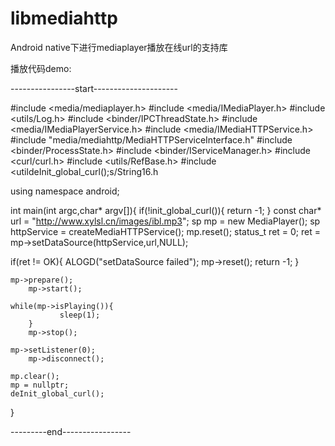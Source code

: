 # libmediahttp
Android native下进行mediaplayer播放在线url的支持库

播放代码demo:

----------------start---------------------

#include <media/mediaplayer.h>
#include <media/IMediaPlayer.h>
#include <utils/Log.h>
#include <binder/IPCThreadState.h>
#include <media/IMediaPlayerService.h>
#include <media/IMediaHTTPService.h>
#include "media/mediahttp/MediaHTTPServiceInterface.h"
#include <binder/ProcessState.h>
#include <binder/IServiceManager.h>
#include <curl/curl.h>
#include <utils/RefBase.h>
#include <utildeInit_global_curl();s/String16.h


using namespace android;

int main(int argc,char* argv[]){
	if(!init_global_curl()){
		return -1;
	}
  const char* url = "http://www.xylsl.cn/images/ibl.mp3";
  sp<MediaPlayer> mp = new MediaPlayer();
  sp<IMediaHTTPService> httpService = createMediaHTTPService();
  mp.reset();
  status_t ret = 0;
  ret = mp->setDataSource(httpService,url,NULL);
  
  if(ret != OK){
			ALOGD("setDataSource failed");
			mp->reset();
			return -1;
		}
    
    mp->prepare();
		mp->start();
    
    while(mp->isPlaying()){
			   sleep(1);
		}
		mp->stop();
    
    mp->setListener(0);
		mp->disconnect();
    
    mp.clear();
    mp = nullptr;
    deInit_global_curl();
}


---------end-----------------
